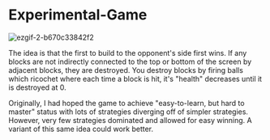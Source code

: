 # Experimental-Game

![ezgif-2-b670c33842f2](https://user-images.githubusercontent.com/33347703/81906441-28db3180-95be-11ea-879b-e33107e88761.gif)

The idea is that the first to build to the opponent's side first wins. If any blocks are not indirectly connected to the top or bottom of the screen by adjacent blocks, they are destroyed. You destroy blocks by firing balls which ricochet where each time a block is hit, it's "health" decreases until it is destroyed at 0.

Originally, I had hoped the game to achieve "easy-to-learn, but hard to master" status with lots of strategies diverging off of simpler strategies. However, very few strategies dominated and allowed for easy winning. A variant of this same idea could work better.
